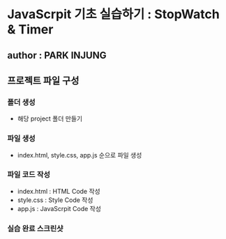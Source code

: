 # JavaScrpit 기초 실습하기 : StopWatch & Timer
## author : PARK INJUNG

## 프로젝트 파일 구성
### 폴더 생성
- 해당 project 폴더 만들기

### 파일 생성
- index.html, style.css, app.js 순으로 파일 생성

### 파일 코드 작성
- index.html : HTML Code 작성
- style.css : Style Code 작성
- app.js : JavaScrpit Code 작성
  
### 실습 완료 스크린샷





